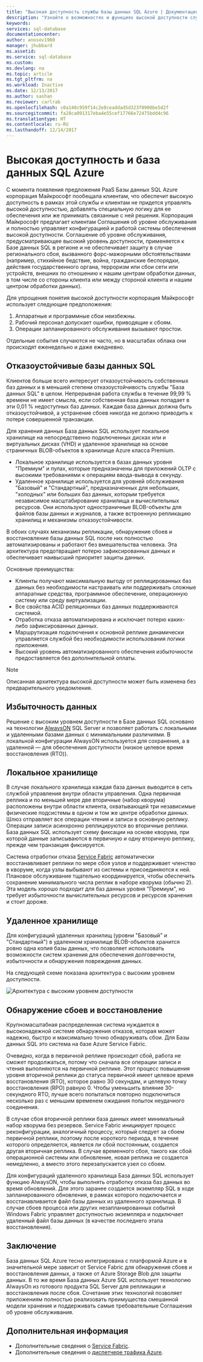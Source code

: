 ```yaml
---
title: "Высокая доступность службы базы данных SQL Azure | Документация Майкрософт"
description: "Узнайте о возможностях и функциях высокой доступности службы базы данных SQL Azure"
keywords: 
services: sql-database
documentationcenter: 
author: anosov1960
manager: jhubbard
ms.assetid: 
ms.service: sql-database
ms.custom: 
ms.devlang: na
ms.topic: article
ms.tgt_pltfrm: na
ms.workload: Inactive
ms.date: 12/13/2017
ms.author: sashan
ms.reviewer: carlrab
ms.openlocfilehash: c0a140c959f14c2e8ceaddad5d323f0900be5d2f
ms.sourcegitcommit: fa28ca091317eba4e55cef17766e72475bdd4c96
ms.translationtype: HT
ms.contentlocale: ru-RU
ms.lasthandoff: 12/14/2017
---
```

# <a name="high-availability-and-azure-sql-database"></a>Высокая доступность и база данных SQL Azure
С момента появления предложения PaaS Базы данных SQL Azure корпорация Майкрософт пообещала клиентам, что обеспечит высокую доступность в рамках этой службы и клиентам не придется управлять высокой доступностью, добавлять специальную логику для ее обеспечения или же принимать связанные с ней решения. Корпорация Майкрософт предлагает клиентам Соглашения об уровне обслуживания и полностью управляет конфигурацией и работой системы обеспечения высокой доступности. Соглашение об уровне обслуживания, предусматривающее высокий уровень доступности, применяется к Базе данных SQL в регионе и не обеспечивает защиту в случае регионального сбоя, вызванного форс-мажорными обстоятельствами (например, стихийное бедствие, война, гражданские беспорядки, действия государственного органа, терроризм или сбои сети или устройств, внешних по отношению к нашим центрам обработки данных, в том числе со стороны клиента или между стороной клиента и нашим центром обработки данных).

Для упрощения понятия высокой доступности корпорация Майкрософт использует следующие предположения:
1.  Аппаратные и программные сбои неизбежны.
2.  Рабочий персонал допускает ошибки, приводящие к сбоям.
3.  Операции запланированного обслуживания вызывают простои. 

Отдельные события случаются не часто, но в масштабах облака они происходят еженедельно и даже ежедневно. 

## <a name="fault-tolerant-sql-databases"></a>Отказоустойчивые базы данных SQL
Клиентов больше всего интересует отказоустойчивость собственных баз данных и в меньшей степени отказоустойчивость службы "База данных SQL" в целом. Непрерывная работа службы в течение 99,99 % времени не имеет смысла, если собственная база данных попадает в эти 0,01 % недоступных баз данных. Каждая база данных должна быть отказоустойчивой, а устранение сбоев никогда не должно приводить к потере совершенной транзакции. 

Для хранения данных База данных SQL использует локальное хранилище на непосредственно подключенных дисках или и виртуальных дисках (VHD) и удаленное хранилище на основе страничных BLOB-объектов в хранилище Azure класса Premium. 
- Локальное хранилище используется в базах данных уровня "Премиум" и пулах, которые предназначены для приложений OLTP с высокими требованиями к операциям ввода-вывода в секунду. 
- Удаленное хранилище используется для уровней обслуживания "Базовый" и "Стандартный", предназначенных для небольших, "холодных" или больших баз данных, которым требуется независимое масштабирование хранилища и вычислительных ресурсов. Они используют одностраничные BLOB-объекты для файлов базы данных и журналов, а также встроенную репликацию хранилищ и механизмы отказоустойчивости.

В обоих случаях механизмы репликации, обнаружение сбоев и восстановление базы данных SQL после них полностью автоматизированы и работают без вмешательства человека. Эта архитектура предотвращает потерю зафиксированных данных и обеспечивает наивысший приоритет защиты данных.

Основные преимущества:
- Клиенты получают максимальную выгоду от реплицированных баз данных без необходимости настраивать или поддерживать сложные аппаратные средства, программное обеспечение, операционную систему или среду виртуализации.
- Все свойства ACID реляционных баз данных поддерживаются системой.
- Отработка отказа автоматизирована и исключает потерю каких-либо зафиксированных данных.
- Маршрутизация подключения к основной реплике динамически управляется службой без необходимости использования логики приложения.
- Высокий уровень автоматизированного обеспечения избыточности предоставляется без дополнительной оплаты.

> [!NOTE]
> Описанная архитектура высокой доступности может быть изменена без предварительного уведомления. 

## <a name="data-redundancy"></a>Избыточность данных

Решение с высоким уровнем доступности в Базе данных SQL основано на технологии [AlwaysON](/sql/database-engine/availability-groups/windows/always-on-availability-groups-sql-server) SQL Server и позволяет работать с локальными и удаленными базами данных с минимальными различиями. В локальной конфигурации AlwaysON используется для сохранения, а в удаленной — для обеспечения доступности (низкое целевое время восстановления (RTO)). 

## <a name="local-storage"></a>Локальное хранилище

В случае локального хранилища каждая база данных выводится в сеть службой управления внутри области управления. Одна первичная реплика и по меньшей мере две вторичные (набор кворума) расположены внутри области клиента, охватывающей три независимые физические подсистемы в одном и том же центре обработки данных. Шлюз отправляет все операции чтения и записи в основную реплику. Операции записи асинхронно реплицируются во вторичные реплики. База данных SQL использует схему фиксации на основе кворума, при которой данные записываются в первичную и одну вторичную реплику, прежде чем транзакция фиксируется.

Система отработки отказа [Service Fabric](/azure/service-fabric/service-fabric-overview.md) автоматически восстанавливает реплики по мере сбоя узлов и поддерживает членство в кворуме, когда узлы выбывают из системы и присоединяются к ней. Плановое обслуживание тщательно координируется, чтобы обеспечить сохранение минимального числа реплик в наборе кворума (обычно 2). Эта модель хорошо подходит для баз данных уровня "Премиум", но требует избыточности вычислительных ресурсов и ресурсов хранения и стоит дороже.

## <a name="remote-storage"></a>Удаленное хранилище

Для конфигураций удаленных хранилищ (уровни "Базовый" и "Стандартный") в удаленном хранилище BLOB-объектов хранится ровно одна копия базы данных, что позволяет использовать возможности систем хранения для обеспечения долговечности, избыточности и обнаружения повреждения данных. 

На следующей схеме показана архитектура с высоким уровнем доступности.
 
![Архитектура с высоким уровнем доступности](./media/sql-database-high-availability/high-availability-architecture.png)

## <a name="failure-detection--recovery"></a>Обнаружение сбоев и восстановление 
Крупномасштабная распределенная система нуждается в высоконадежной системе обнаружения отказов, которая может надежно, быстро и максимально точно обнаруживать сбои. Для Базы данных SQL это система на базе Azure Service Fabric. 

Очевидно, когда в первичной реплике происходит сбой, работа не сможет продолжаться, потому что сначала все операции записи и чтения выполняются на первичной реплике. Этот процесс повышения уровня вторичной реплики до статуса первичной имеет целевое время восстановления (RTO), которое равно 30 секундам, и целевую точку восстановления (RPO) равную 0. Чтобы уменьшить влияние 30-секундного RTO, лучше всего попытаться повторно подключиться несколько раз с меньшим временем ожидания попыток неудачного соединения.

В случае сбоя вторичной реплики база данных имеет минимальный набор кворума без резервов. Service Fabric инициирует процесс реконфигурации, аналогичный процессу, который следует за сбоем первичной реплики, поэтому после короткого периода, в течение которого определяется, является ли сбой постоянным, создается другая вторичная реплика. В случае временного сбоя, такого как сбой операционной системы или обновление, новая реплика не создается немедленно, а вместо этого перезапускается узел со сбоем. 

Для конфигураций удаленного хранилища База данных SQL использует функцию AlwaysON, чтобы выполнять отработку отказа баз данных во время обновлений. Для этого заранее создается экземпляр SQL в ходе запланированного обновления, в рамках которого подключается и восстанавливается файл базы данных из удаленного хранилища. В случае сбоев процесса или других незапланированных событий Windows Fabric управляет доступностью экземпляра и подключает удаленный файл базы данных (в качестве последнего этапа восстановления).

## <a name="conclusion"></a>Заключение
База данных SQL Azure тесно интегрирована с платформой Azure и в значительной мере зависит от Service Fabric для обнаружения сбоев и восстановления данных, а также от Azure Storage Blob для защиты данных. В то же время База данных Azure SQL использует технологию AlwaysOn из готового продукта SQL Server для репликации и восстановления после сбоя. Сочетание этих технологий позволяет приложениям полностью реализовать преимущества смешанной модели хранения и поддерживать самые требовательные Соглашения об уровне обслуживания. 

## <a name="next-steps"></a>Дополнительная информация

- Дополнительные сведения о [Service Fabric](/azure/service-fabric/service-fabric-overview.md).
- Дополнительные сведения о [диспетчере трафика Azure](/traffic-manager/traffic-manager-overview.md). 
